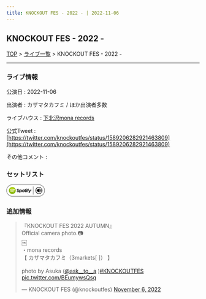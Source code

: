 ```yaml
---
title: KNOCKOUT FES - 2022 - | 2022-11-06
---
```

## KNOCKOUT FES - 2022 -

[TOP](/setlist/) > [ライブ一覧](lives.html) > KNOCKOUT FES - 2022 -

___

### ライブ情報

公演日
:    2022-11-06

出演者
:    カザマタカフミ / ほか出演者多数

ライブハウス
:    [下北沢mona records](livehouse043.html)

公式Tweet
:    [https://twitter.com/knockoutfes/status/1589206282921463809](https://twitter.com/knockoutfes/status/1589206282921463809)

その他コメント
:    

### セットリスト


[![play with spotify](images/spotify-icon.png)](https://open.spotify.com/playlist/7GaiZTM0x85xFRfWcMqtRs)





### 追加情報



<blockquote class="twitter-tweet"><p lang="ja" dir="ltr">『KNOCKOUT FES 2022 AUTUMN』<br>Official camera photo.📷<br>￼<br>・mona records<br>【 カザマタカフミ（3markets[ ]） 】<br><br>photo by Asuka (<a href="https://twitter.com/ask__to__a?ref_src=twsrc%5Etfw">@ask__to__a</a> )<a href="https://twitter.com/hashtag/KNOCKOUTFES?src=hash&amp;ref_src=twsrc%5Etfw">#KNOCKOUTFES</a> <a href="https://t.co/BEumywsQsq">pic.twitter.com/BEumywsQsq</a></p>&mdash; KNOCKOUT FES (@knockoutfes) <a href="https://twitter.com/knockoutfes/status/1589206282921463809?ref_src=twsrc%5Etfw">November 6, 2022</a></blockquote>
<script async src="https://platform.twitter.com/widgets.js" charset="utf-8"></script>


